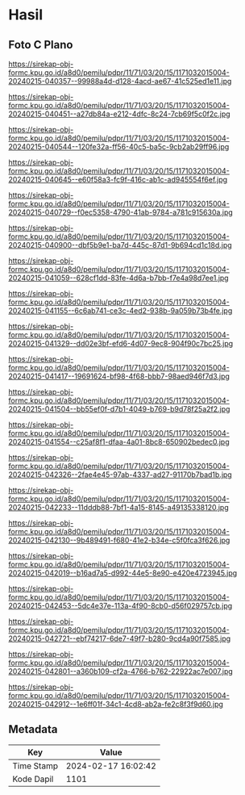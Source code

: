 # Hasil

## Foto C Plano

https://sirekap-obj-formc.kpu.go.id/a8d0/pemilu/pdpr/11/71/03/20/15/1171032015004-20240215-040357--99988a4d-d128-4acd-ae67-41c525ed1e11.jpg

https://sirekap-obj-formc.kpu.go.id/a8d0/pemilu/pdpr/11/71/03/20/15/1171032015004-20240215-040451--a27db84a-e212-4dfc-8c24-7cb69f5c0f2c.jpg

https://sirekap-obj-formc.kpu.go.id/a8d0/pemilu/pdpr/11/71/03/20/15/1171032015004-20240215-040544--120fe32a-ff56-40c5-ba5c-9cb2ab29ff96.jpg

https://sirekap-obj-formc.kpu.go.id/a8d0/pemilu/pdpr/11/71/03/20/15/1171032015004-20240215-040645--e60f58a3-fc9f-416c-ab1c-ad945554f6ef.jpg

https://sirekap-obj-formc.kpu.go.id/a8d0/pemilu/pdpr/11/71/03/20/15/1171032015004-20240215-040729--f0ec5358-4790-41ab-9784-a781c915630a.jpg

https://sirekap-obj-formc.kpu.go.id/a8d0/pemilu/pdpr/11/71/03/20/15/1171032015004-20240215-040900--dbf5b9e1-ba7d-445c-87d1-9b694cd1c18d.jpg

https://sirekap-obj-formc.kpu.go.id/a8d0/pemilu/pdpr/11/71/03/20/15/1171032015004-20240215-041059--628cf1dd-83fe-4d6a-b7bb-f7e4a98d7ee1.jpg

https://sirekap-obj-formc.kpu.go.id/a8d0/pemilu/pdpr/11/71/03/20/15/1171032015004-20240215-041155--6c6ab741-ce3c-4ed2-938b-9a059b73b4fe.jpg

https://sirekap-obj-formc.kpu.go.id/a8d0/pemilu/pdpr/11/71/03/20/15/1171032015004-20240215-041329--dd02e3bf-efd6-4d07-9ec8-904f90c7bc25.jpg

https://sirekap-obj-formc.kpu.go.id/a8d0/pemilu/pdpr/11/71/03/20/15/1171032015004-20240215-041417--19691624-bf98-4f68-bbb7-98aed946f7d3.jpg

https://sirekap-obj-formc.kpu.go.id/a8d0/pemilu/pdpr/11/71/03/20/15/1171032015004-20240215-041504--bb55ef0f-d7b1-4049-b769-b9d78f25a2f2.jpg

https://sirekap-obj-formc.kpu.go.id/a8d0/pemilu/pdpr/11/71/03/20/15/1171032015004-20240215-041554--c25af8f1-dfaa-4a01-8bc8-650902bedec0.jpg

https://sirekap-obj-formc.kpu.go.id/a8d0/pemilu/pdpr/11/71/03/20/15/1171032015004-20240215-042326--2fae4e45-97ab-4337-ad27-91170b7bad1b.jpg

https://sirekap-obj-formc.kpu.go.id/a8d0/pemilu/pdpr/11/71/03/20/15/1171032015004-20240215-042233--11dddb88-7bf1-4a15-8145-a49135338120.jpg

https://sirekap-obj-formc.kpu.go.id/a8d0/pemilu/pdpr/11/71/03/20/15/1171032015004-20240215-042130--9b489491-f680-41e2-b34e-c5f0fca3f626.jpg

https://sirekap-obj-formc.kpu.go.id/a8d0/pemilu/pdpr/11/71/03/20/15/1171032015004-20240215-042019--b16ad7a5-d992-44e5-8e90-e420e4723945.jpg

https://sirekap-obj-formc.kpu.go.id/a8d0/pemilu/pdpr/11/71/03/20/15/1171032015004-20240215-042453--5dc4e37e-113a-4f90-8cb0-d56f029757cb.jpg

https://sirekap-obj-formc.kpu.go.id/a8d0/pemilu/pdpr/11/71/03/20/15/1171032015004-20240215-042721--ebf74217-6de7-49f7-b280-9cd4a90f7585.jpg

https://sirekap-obj-formc.kpu.go.id/a8d0/pemilu/pdpr/11/71/03/20/15/1171032015004-20240215-042801--a360b109-cf2a-4766-b762-22922ac7e007.jpg

https://sirekap-obj-formc.kpu.go.id/a8d0/pemilu/pdpr/11/71/03/20/15/1171032015004-20240215-042912--1e6ff01f-34c1-4cd8-ab2a-fe2c8f3f9d60.jpg


## Metadata

| Key        | Value               |
| ---------- | ------------------- |
| Time Stamp | 2024-02-17 16:02:42 |
| Kode Dapil | 1101                |



